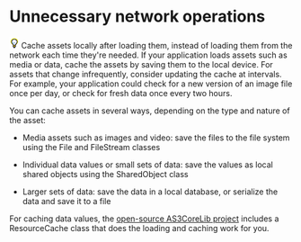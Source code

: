 # Unnecessary network operations

![](../img/tip_help.png) Cache assets locally after loading them, instead of
loading them from the network each time they're needed. If your application
loads assets such as media or data, cache the assets by saving them to the local
device. For assets that change infrequently, consider updating the cache at
intervals. For example, your application could check for a new version of an
image file once per day, or check for fresh data once every two hours.

You can cache assets in several ways, depending on the type and nature of the
asset:

- Media assets such as images and video: save the files to the file system using
  the File and FileStream classes

- Individual data values or small sets of data: save the values as local shared
  objects using the SharedObject class

- Larger sets of data: save the data in a local database, or serialize the data
  and save it to a file

For caching data values, the
[open-source AS3CoreLib project](https://github.com/mikechambers/as3corelib)
includes a ResourceCache class that does the loading and caching work for you.
